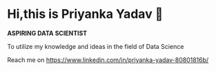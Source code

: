 # Hi,this is Priyanka Yadav 👋

**ASPIRING DATA SCIENTIST**

To utilize my knowledge and ideas in the field of Data Science

Reach me on https://www.linkedin.com/in/priyanka-yadav-80801816b/
